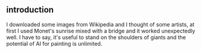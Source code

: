 ## introduction
I downloaded some images from Wikipedia and I thought of some artists, at first I used Monet's sunrise mixed with a bridge and it worked unexpectedly well. I have to say, it's useful to stand on the shoulders of giants and the potential of AI for painting is unlimited.
